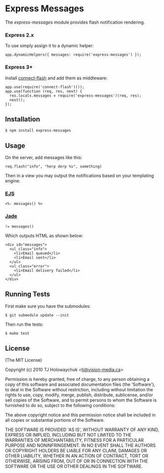 # Express Messages
      
The _express-messages_ module provides flash notification rendering. 

### Express 2.x

To use simply assign it to a dynamic helper:

    app.dynamicHelpers({ messages: require('express-messages') });
    
### Express 3+

Install [connect-flash](https://github.com/jaredhanson/connect-flash) and add them as middleware:

```
app.use(require('connect-flash')());
app.use(function (req, res, next) {
  res.locals.messages = require('express-messages')(req, res);
  next();
});
```

## Installation

    $ npm install express-messages

## Usage

On the server, add messages like this:

    req.flash("info", "herp derp %s", something)

Then in a view you may output the notifications based on your templating engine:

### [EJS](https://github.com/visionmedia/ejs)

    <%- messages() %>

### [Jade](http://jade-lang.com/)

    != messages()

Which outputs HTML as shown below:

    <div id="messages">
      <ul class="info">
        <li>Email queued</li>
        <li>Email sent</li>
      </ul>
      <ul class="error">
        <li>Email delivery failed</li>
      </ul>
    </div>

## Running Tests

First make sure you have the submodules:

    $ git submodule update --init

Then run the tests:

    $ make test

## License 

(The MIT License)

Copyright (c) 2010 TJ Holowaychuk &lt;tj@vision-media.ca&gt;

Permission is hereby granted, free of charge, to any person obtaining
a copy of this software and associated documentation files (the
'Software'), to deal in the Software without restriction, including
without limitation the rights to use, copy, modify, merge, publish,
distribute, sublicense, and/or sell copies of the Software, and to
permit persons to whom the Software is furnished to do so, subject to
the following conditions:

The above copyright notice and this permission notice shall be
included in all copies or substantial portions of the Software.

THE SOFTWARE IS PROVIDED 'AS IS', WITHOUT WARRANTY OF ANY KIND,
EXPRESS OR IMPLIED, INCLUDING BUT NOT LIMITED TO THE WARRANTIES OF
MERCHANTABILITY, FITNESS FOR A PARTICULAR PURPOSE AND NONINFRINGEMENT.
IN NO EVENT SHALL THE AUTHORS OR COPYRIGHT HOLDERS BE LIABLE FOR ANY
CLAIM, DAMAGES OR OTHER LIABILITY, WHETHER IN AN ACTION OF CONTRACT,
TORT OR OTHERWISE, ARISING FROM, OUT OF OR IN CONNECTION WITH THE
SOFTWARE OR THE USE OR OTHER DEALINGS IN THE SOFTWARE.
